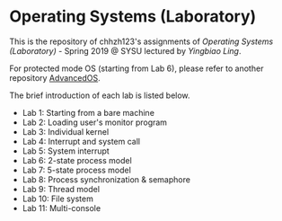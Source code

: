 # Operating Systems (Laboratory)

This is the repository of chhzh123's assignments of *Operating Systems (Laboratory)* - Spring 2019 @ SYSU lectured by *Yingbiao Ling*.

For protected mode OS (starting from Lab 6), please refer to another repository [AdvancedOS](https://github.com/chhzh123/AdvancedOS).

The brief introduction of each lab is listed below.

* Lab 1: Starting from a bare machine
* Lab 2: Loading user's monitor program
* Lab 3: Individual kernel
* Lab 4: Interrupt and system call
* Lab 5: System interrupt
* Lab 6: 2-state process model
* Lab 7: 5-state process model
* Lab 8: Process synchronization & semaphore
* Lab 9: Thread model
* Lab 10: File system
* Lab 11: Multi-console